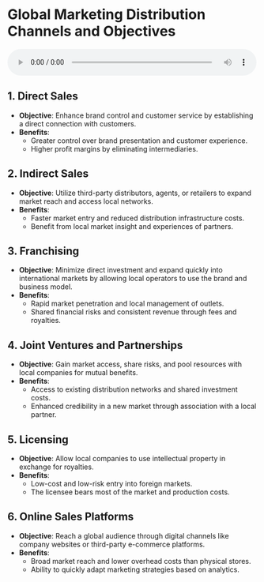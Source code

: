 # Global Marketing Distribution Channels and Objectives

<audio controls style="width: 100%;">
  <source src="../../../../../audio/4th_sem/IM/Unit-5 Global Marketing Channels and Physical Distribution/5.a Distribution Channels Objectives and Structure.mp3" type="audio/mpeg">
  Your browser does not support the audio element.
</audio>


## 1. Direct Sales
- **Objective**: Enhance brand control and customer service by establishing a direct connection with customers.
- **Benefits**:
  - Greater control over brand presentation and customer experience.
  - Higher profit margins by eliminating intermediaries.

## 2. Indirect Sales
- **Objective**: Utilize third-party distributors, agents, or retailers to expand market reach and access local networks.
- **Benefits**:
  - Faster market entry and reduced distribution infrastructure costs.
  - Benefit from local market insight and experiences of partners.

## 3. Franchising
- **Objective**: Minimize direct investment and expand quickly into international markets by allowing local operators to use the brand and business model.
- **Benefits**:
  - Rapid market penetration and local management of outlets.
  - Shared financial risks and consistent revenue through fees and royalties.

## 4. Joint Ventures and Partnerships
- **Objective**: Gain market access, share risks, and pool resources with local companies for mutual benefits.
- **Benefits**:
  - Access to existing distribution networks and shared investment costs.
  - Enhanced credibility in a new market through association with a local partner.

## 5. Licensing
- **Objective**: Allow local companies to use intellectual property in exchange for royalties.
- **Benefits**:
  - Low-cost and low-risk entry into foreign markets.
  - The licensee bears most of the market and production costs.

## 6. Online Sales Platforms
- **Objective**: Reach a global audience through digital channels like company websites or third-party e-commerce platforms.
- **Benefits**:
  - Broad market reach and lower overhead costs than physical stores.
  - Ability to quickly adapt marketing strategies based on analytics.
